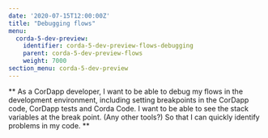 ```yaml
---
date: '2020-07-15T12:00:00Z'
title: "Debugging flows"
menu:
  corda-5-dev-preview:
    identifier: corda-5-dev-preview-flows-debugging
    parent: corda-5-dev-preview-flows
    weight: 7000
section_menu: corda-5-dev-preview
---
```


**
As a CorDapp developer,
I want to be able to debug my flows in the development environment, including setting breakpoints in the CorDapp code, CorDapp tests and Corda Code. I want to be able to see the stack variables at the break point.
(Any other tools?)
So that I can quickly identify problems in my code.
**
